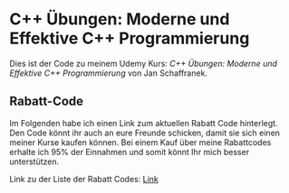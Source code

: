 # C++ Übungen: Moderne und Effektive C++ Programmierung

Dies ist der Code zu meinem Udemy Kurs:
*C++ Übungen:  Moderne und Effektive C++ Programmierung* von Jan Schaffranek.

## Rabatt-Code

Im Folgenden habe ich einen Link zum aktuellen Rabatt Code hinterlegt. Den Code könnt ihr auch an eure Freunde schicken, damit sie sich einen meiner Kurse kaufen können. Bei einem Kauf über meine Rabattcodes erhalte ich 95% der Einnahmen und somit könnt Ihr mich besser unterstützen.

Link zu der Liste der Rabatt Codes: [Link](https://github.com/franneck94/YoutubeVideos/blob/main/README.md#internet-plattformen-und-udemy-kurse)
